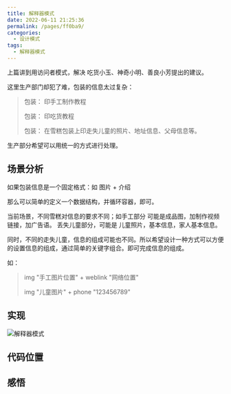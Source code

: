 ```yaml
---
title: 解释器模式
date: 2022-06-11 21:25:36
permalink: /pages/ff0ba9/
categories:
  - 设计模式
tags:
  - 解释器模式
---
```


上篇讲到用访问者模式，解决 吃货小玉、神奇小明、善良小芳提出的建议。

这里生产部门却犯了难，包装的信息太过复杂：

> 包装： 印手工制作教程
> 
> 包装： 印吃货教程
> 
> 包装： 在雪糕包装上印走失儿童的照片、地址信息、父母信息等。

生产部分希望可以用统一的方式进行处理。

<!-- more -->

## 场景分析

如果包装信息是一个固定格式：如 图片 + 介绍 

那么可以简单的定义一个数据结构，并循环容器，即可。

当前场景，不同雪糕对信息的要求不同；如手工部分 可能是成品图，加制作视频链接，加广告语。 丢失儿童部分，可能是 儿童照片，基本信息，家人基本信息。

同时，不同的走失儿童，信息的组成可能也不同。所以希望设计一种方式可以方便的设置信息的组成，通过简单的关键字组合。即可完成信息的组成。

如： 
> img "手工图片位置" + weblink "网络位置"
> 
> img "儿童图片" + phone "123456789"

## 实现

![解释器模式](https://cdn.jsdelivr.net/gh/su-dd/cdn/博客/知识总结/设计模式/解释器模式.drawio.png)


## 代码位置 



## 感悟

